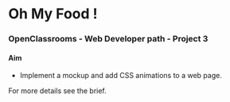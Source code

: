 # Oh My Food ! #

### OpenClassrooms - Web Developer path - Project 3 ###


#### Aim
- Implement a mockup and add CSS animations to a web page.

For more details see the brief.
    

